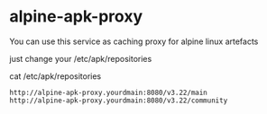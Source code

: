 # alpine-apk-proxy
You can use this service as caching proxy for alpine linux artefacts

just change your /etc/apk/repositories

cat /etc/apk/repositories
```
http://alpine-apk-proxy.yourdmain:8080/v3.22/main
http://alpine-apk-proxy.yourdmain:8080/v3.22/community
```
